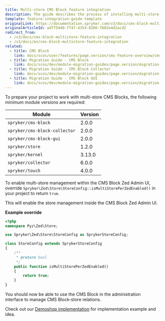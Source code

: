 ```yaml
---
title: Multi-store CMS Block feature integration
description: The guide describes the process of installing multi-store CMS Blocks into the project.
template: feature-integration-guide-template
originalLink: https://documentation.spryker.com/v3/docs/cms-block-multistore-feature-integration
originalArticleId: ad7f5440-f747-4354-8266-7602e4d2acd2
redirect_from:
  - /v3/docs/cms-block-multistore-feature-integration
  - /v3/docs/en/cms-block-multistore-feature-integration
related:
  - title: CMS Block
    link: docs/scos/user/features/page.version/cms-feature-overview/cms-blocks-overview.html
  - title: Migration Guide - CMS Block
    link: docs/scos/dev/module-migration-guides/page.version/migration-guide-cmsblock.html
  - title: Migration Guide - CMS Block Collector
    link: docs/scos/dev/module-migration-guides/page.version/migration-guide-cms-block-collector.html
  - title: Migration Guide - CMS Block GUI
    link: docs/scos/dev/module-migration-guides/page.version/migration-guide-cmsblockgui.html
---
```


To prepare your project to work with multi-store CMS Blocks, the following minimum module versions are required:


|Module  | Version |
| --- | --- |
| `spryker/cms-block` | 2.0.0 |
| `spryker/cms-block-collector` |2.0.0  |
| `spryker/cms-block-gui` | 2.0.0 |
| `spryker/store` | 1.2.0 |
|`spryker/kernel`  | 3.13.0 |
|  `spryker/collector`|6.0.0  |
| `spryker/touch` | 4.0.0 |

To enable multi-store management within the CMS Block Zed Admin UI, override `Spryker\Zed\Store\StoreConfig::isMultiStorePerZedEnabled()` in your project to return `true`. 

This will enable the store management inside the CMS Block Zed Admin UI.

**Example override**

```php
<?php
namespace Pyz\Zed\Store;

use Spryker\Zed\Store\StoreConfig as SprykerStoreConfig;

class StoreConfig extends SprykerStoreConfig
{
    /**
     * @return bool
     */
    public function isMultiStorePerZedEnabled()
    {
        return true;
    }
}
```

You should now be able to use the CMS Block in the administration interface to manage CMS Block-store relations.

Check out our [Demoshop implementation](https://github.com/spryker/demoshop) for implementation example and idea. 
 
<!-- Last review date: Feb 15, 2019 -->

 [//]: # (by Karoly Gerner, Anastasija Datsun)
